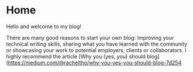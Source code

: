# Home

Hello and welcome to my blog! 

There are many good reasons to start your own blog: Improving your technical writing skills, sharing what you have learned with the community or showcasing your work to potential employers, clients or collaborators. I highly recommend the article [Why you (yes, you) should blog](https://medium.com/@racheltho/why-you-yes-you-should-blog-7d254